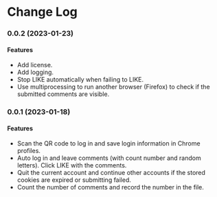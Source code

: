 # Change Log

### 0.0.2 (2023-01-23)

#### Features

- Add license.
- Add logging.
- Stop LIKE automatically when failing to LIKE.
- Use multiprocessing to run another browser (Firefox) to check if the submitted comments are visible.

### 0.0.1 (2023-01-18)

#### Features

- Scan the QR code to log in and save login information in Chrome profiles.
- Auto log in and leave comments (with count number and random letters). Click LIKE with the comments.
- Quit the current account and continue other accounts if the stored cookies are expired or submitting failed.
- Count the number of comments and record the number in the file.

